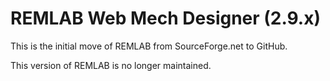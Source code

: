 # REMLAB Web Mech Designer (2.9.x)

This is the initial move of REMLAB from SourceForge.net to GitHub.

This version of REMLAB is no longer maintained.
